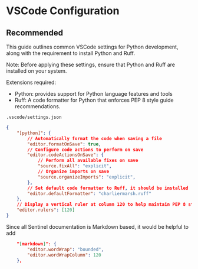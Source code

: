 # VSCode Configuration

## Recommended

This guide outlines common VSCode settings for Python development, along with the requirement to install Python and Ruff.

Note: Before applying these settings, ensure that Python and Ruff are installed on your system.

Extensions required:
- Python: provides support for Python language features and tools
- Ruff: A code formatter for Python that enforces PEP 8 style guide recommendations. 

`.vscode/settings.json`

```json
{
    "[python]": {
        // Automatically format the code when saving a file
        "editor.formatOnSave": true,
        // Configure code actions to perform on save
        "editor.codeActionsOnSave": {
            // Perform all available fixes on save
            "source.fixAll": "explicit",
            // Organize imports on save
            "source.organizeImports": "explicit",
        },
        // Set default code formatter to Ruff, it should be installed
        "editor.defaultFormatter": "charliermarsh.ruff"
    },
    // Display a vertical ruler at column 120 to help maintain PEP 8 style guide recommendations
    "editor.rulers": [120]
}
```

Since all Sentinel documentation is Markdown based, it would be helpful to add

```json
    "[markdown]": {
        "editor.wordWrap": "bounded",
        "editor.wordWrapColumn": 120
    },
```
